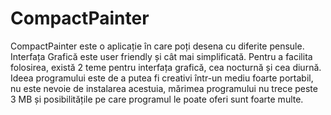 # CompactPainter
CompactPainter este o aplicație în care poți desena cu diferite pensule. Interfața Grafică este user friendly și cât mai simplificată. Pentru  a facilita folosirea, există 2 teme pentru interfața grafică, cea nocturnă și cea diurnă. 
     Ideea programului este de a putea fi creativi într-un mediu foarte portabil, nu este nevoie de instalarea acestuia, mărimea programului nu trece peste 3 MB și posibilitățile pe care programul le poate oferi sunt foarte multe.
